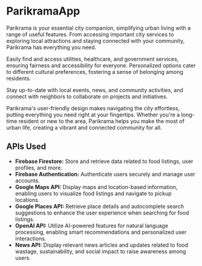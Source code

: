 # ParikramaApp

Parikrama is your essential city companion, simplifying urban living with a range of useful features. From accessing important city services to exploring local attractions and staying connected with your community, Parikrama has everything you need.

Easily find and access utilities, healthcare, and government services, ensuring fairness and accessibility for everyone. Personalized options cater to different cultural preferences, fostering a sense of belonging among residents.

Stay up-to-date with local events, news, and community activities, and connect with neighbors to collaborate on projects and initiatives.

Parikrama's user-friendly design makes navigating the city effortless, putting everything you need right at your fingertips. Whether you're a long-time resident or new to the area, Parikrama helps you make the most of urban life, creating a vibrant and connected community for all.


## APIs Used

- **Firebase Firestore:** Store and retrieve data related to food listings, user profiles, and more.
- **Firebase Authentication:** Authenticate users securely and manage user accounts.
- **Google Maps API:** Display maps and location-based information, enabling users to visualize food listings and navigate to pickup locations.
- **Google Places API:** Retrieve place details and autocomplete search suggestions to enhance the user experience when searching for food listings.
- **OpenAI API:** Utilize AI-powered features for natural language processing, enabling smart recommendations and personalized user interactions.
- **News API:** Display relevant news articles and updates related to food wastage, sustainability, and social impact to raise awareness among users.
